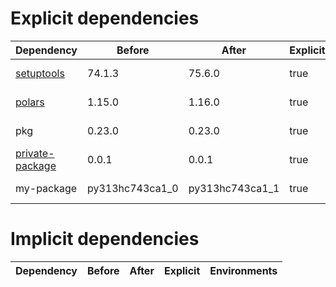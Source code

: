 # Explicit dependencies

|Dependency|Before|After|Explicit|Environments|
|-|-|-|-|-|
|[setuptools](https://pypi.org/project/setuptools)|74.1.3|75.6.0|true|*all envs* on osx-arm64|
|[polars](https://prefix.dev/channels/conda-forge/packages/polars)|1.15.0|1.16.0|true|*all envs* on osx-arm64|
|pkg|0.23.0|0.23.0|true|*all envs* on linux-64|
|[private-package](https://prefix.dev/channels/setup-pixi-test/packages/private-package)|0.0.1|0.0.1|true|*all envs* on osx-arm64|
|my-package|py313hc743ca1_0|py313hc743ca1_1|true|*all envs* on osx-arm64|

# Implicit dependencies

|Dependency|Before|After|Explicit|Environments|
|-|-|-|-|-|


[^1]: **Bold** means explicit dependency.
[^2]: Dependency got downgraded.
